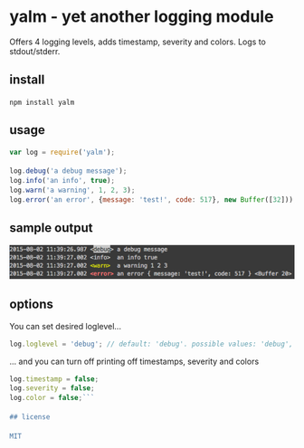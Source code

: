 # yalm - yet another logging module

Offers 4 logging levels, adds timestamp, severity and colors. Logs to stdout/stderr.

## install

```npm install yalm```

## usage

```Javascript
var log = require('yalm');

log.debug('a debug message');
log.info('an info', true);
log.warn('a warning', 1, 2, 3);
log.error('an error', {message: 'test!', code: 517}, new Buffer([32]));
```

## sample output

![sample output](sample.png)

## options

You can set desired loglevel...
```Javascript
log.loglevel = 'debug'; // default: 'debug'. possible values: 'debug', 'info', 'warn', 'error'
```

... and you can turn off printing off timestamps, severity and colors
```Javascript
log.timestamp = false;
log.severity = false;
log.color = false;```

## license

MIT


